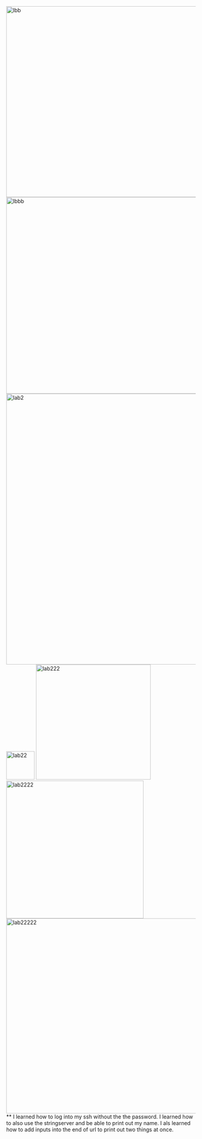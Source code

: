 <img width="506" alt="lbb" src="https://github.com/Nyaagoah/cse15l-lab-reports/assets/146876045/2efb6352-19f4-4616-b91a-c137a0e3cfef">
<img width="521" alt="lbbb" src="https://github.com/Nyaagoah/cse15l-lab-reports/assets/146876045/ea647087-c5cc-40fe-8800-3c15191513ec">
<img width="718" alt="lab2" src="https://github.com/Nyaagoah/cse15l-lab-reports/assets/146876045/decb3341-5ed9-4f31-9ac9-a40f3d025361">
<img width="75" alt="lab22" src="https://github.com/Nyaagoah/cse15l-lab-reports/assets/146876045/642c2a82-fb74-4bcf-81c9-87d0c90dc0a1">
<img width="305" alt="lab222" src="https://github.com/Nyaagoah/cse15l-lab-reports/assets/146876045/5a069ab0-c775-4da1-ab71-96f8744a8b15">
<img width="365" alt="lab2222" src="https://github.com/Nyaagoah/cse15l-lab-reports/assets/146876045/66d63640-9eca-4107-b891-c5943860aabe">
<img width="517" alt="lab22222" src="https://github.com/Nyaagoah/cse15l-lab-reports/assets/146876045/b0aa2952-a858-4d82-af08-7c21a6f8754b">
** I learned how to log into my ssh without the the password. I learned how to also use the stringserver and be able to print out my name. I als learned how to add inputs into the end of url to print out two things at once. 
